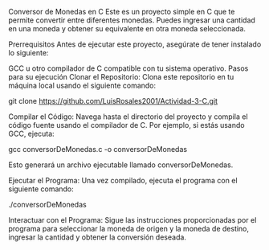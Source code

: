 Conversor de Monedas en C
Este es un proyecto simple en C que te permite convertir entre diferentes monedas. Puedes ingresar una cantidad en una moneda y obtener su equivalente en otra moneda seleccionada.

Prerrequisitos
Antes de ejecutar este proyecto, asegúrate de tener instalado lo siguiente:

GCC u otro compilador de C compatible con tu sistema operativo.
Pasos para su ejecución
Clonar el Repositorio: Clona este repositorio en tu máquina local usando el siguiente comando:

git clone https://github.com/LuisRosales2001/Actividad-3-C.git

Compilar el Código: Navega hasta el directorio del proyecto y compila el código fuente usando el compilador de C. Por ejemplo, si estás usando GCC, ejecuta:

gcc conversorDeMonedas.c -o conversorDeMonedas

Esto generará un archivo ejecutable llamado conversorDeMonedas.

Ejecutar el Programa: Una vez compilado, ejecuta el programa con el siguiente comando:

./conversorDeMonedas

Interactuar con el Programa: Sigue las instrucciones proporcionadas por el programa para  seleccionar la moneda de origen y la moneda de destino, ingresar la cantidad y obtener la conversión deseada.
